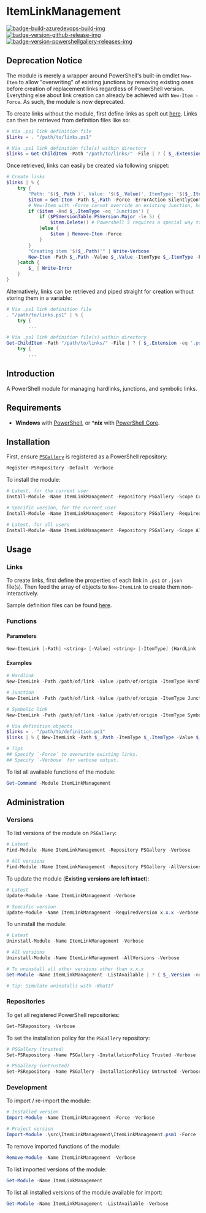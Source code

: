 # ItemLinkManagement

[![badge-build-azuredevops-build-img][]][badge-build-azuredevops-build-src] [![badge-version-github-release-img][]][badge-version-github-release-src] [![badge-version-powershellgallery-releases-img][]][badge-version-powershellgallery-releases-src]

[badge-build-azuredevops-build-img]: https://img.shields.io/azure-devops/build/theohbrothers/ItemLinkManagement/9/master.svg?label=build&logo=azure-pipelines&style=flat-square
[badge-build-azuredevops-build-src]: https://dev.azure.com/theohbrothers/ItemLinkManagement/_build?definitionId=9
[badge-version-github-release-img]: https://img.shields.io/github/v/release/theohbrothers/ItemLinkManagement?style=flat-square
[badge-version-github-release-src]: https://github.com/theohbrothers/ItemLinkManagement/releases
[badge-version-powershellgallery-releases-img]: https://img.shields.io/powershellgallery/v/ItemLinkManagement?logo=powershell&logoColor=white&label=PSGallery&labelColor=&style=flat-square
[badge-version-powershellgallery-releases-src]: https://www.powershellgallery.com/packages/ItemLinkManagement/

## Deprecation Notice

The module is merely a wrapper around PowerShell's built-in cmdlet `New-Item` to allow "overwriting" of existing junctions by removing existing ones before creation of replacement links regardless of PowerShell version. Everything else about link creation can already be achieved with `New-Item -Force`. As such, the module is now deprecated.

To create links without the module, first define links as spelt out [here](#links). Links can then be retrieved from definition files like so:

```powershell
# Via .ps1 link definition file
$links = . "/path/to/links.ps1"

# Via .ps1 link definition file(s) within directory
$links = Get-ChildItem -Path "/path/to/links/" -File | ? { $_.Extension -eq '.ps1' } | Sort-Object | % { . $_.FullName }
```

Once retrieved, links can easily be created via following snippet:

```powershell
# Create links
$links | % {
    try {
        "Path: '$($_.Path )', Value: '$($_.Value)', ItemType: '$($_.ItemType)'" | Write-Verbose
        $item = Get-Item -Path $_.Path -Force -ErrorAction SilentlyContinue
        # New-Item with -Force cannot override an existing Junction, hence the need to remove the existing Link: Junction, SymbolicLink, or HardLink
        if ($item -And $_.ItemType -eq 'Junction') {
            if ($PSVersionTable.PSVersion.Major -le 5) {
                $item.Delete() # Powershell 5 requires a special way to remove a SymbolicLink, see: https://stackoverflow.com/a/63172492
            }else {
                $item | Remove-Item -Force
            }
        }
        "Creating item '$($_.Path)'" | Write-Verbose
        New-Item -Path $_.Path -Value $_.Value -ItemType $_.ItemType -Force -Verbose
    }catch {
        $_ | Write-Error
    }
}
```

Alternatively, links can be retrieved and piped straight for creation without storing them in a variable:

```powershell
# Via .ps1 link definition file
. "/path/to/links.ps1" | % {
    try {
        ...

# Via .ps1 link definition file(s) within directory
Get-ChildItem -Path "/path/to/links/" -File | ? { $_.Extension -eq '.ps1' } | Sort-Object | % { . $_.FullName } | % {
    try {
        ...
```

## Introduction

A PowerShell module for managing hardlinks, junctions, and symbolic links.

## Requirements

* **Windows** with [PowerShell](https://docs.microsoft.com/en-us/powershell/scripting/install/installing-windows-powershell), or ***nix** with [PowerShell Core](https://github.com/powershell/powershell#-powershell).

## Installation

First, ensure [`PSGallery`](https://www.powershellgallery.com/) is registered as a PowerShell repository:

```powershell
Register-PSRepository -Default -Verbose
```

To install the module:

```powershell
# Latest, for the current user
Install-Module -Name ItemLinkManagement -Repository PSGallery -Scope CurrentUser -Verbose

# Specific version, for the current user
Install-Module -Name ItemLinkManagement -Repository PSGallery -RequiredVersion x.x.x -Scope CurrentUser -Verbose

# Latest, for all users
Install-Module -Name ItemLinkManagement -Repository PSGallery -Scope AllUsers -Verbose
```

## Usage

### Links

To create links, first define the properties of each link in `.ps1` or `.json` file(s). Then feed the array of objects to `New-ItemLink` to create them non-interactively.

Sample definition files can be found [here](docs/samples/definitions/links).

### Functions

#### Parameters

```powershell
New-ItemLink [-Path] <string> [-Value] <string> [-ItemType] {HardLink | Junction | SymbolicLink} [-Force] [<CommonParameters>]
```

#### Examples

```powershell
# Hardlink
New-ItemLink -Path /path/of/link -Value /path/of/origin -ItemType Hardlink

# Junction
New-ItemLink -Path /path/of/link -Value /path/of/origin -ItemType Junction

# Symbolic link
New-ItemLink -Path /path/of/link -Value /path/of/origin -ItemType SymbolicLink

# Via definition objects
$links = . "/path/to/definition.ps1"
$links | % { New-ItemLink -Path $_.Path -ItemType $_.ItemType -Value $_.Value }

# Tips
## Specify `-Force` to overwrite existing links.
## Specify `-Verbose` for verbose output.
```

To list all available functions of the module:

```powershell
Get-Command -Module ItemLinkManagement
```

## Administration

### Versions

To list versions of the module on `PSGallery`:

```powershell
# Latest
Find-Module -Name ItemLinkManagement -Repository PSGallery -Verbose

# All versions
Find-Module -Name ItemLinkManagement -Repository PSGallery -AllVersions -Verbose
```

To update the module (**Existing versions are left intact**):

```powershell
# Latest
Update-Module -Name ItemLinkManagement -Verbose

# Specific version
Update-Module -Name ItemLinkManagement -RequiredVersion x.x.x -Verbose
```

To uninstall the module:

```powershell
# Latest
Uninstall-Module -Name ItemLinkManagement -Verbose

# All versions
Uninstall-Module -Name ItemLinkManagement -AllVersions -Verbose

# To uninstall all other versions other than x.x.x
Get-Module -Name ItemLinkManagement -ListAvailable | ? { $_.Version -ne 'x.x.x' } | % { Uninstall-Module -Name $_.Name -RequiredVersion $_.Version -Verbose }

# Tip: Simulate uninstalls with -WhatIf
```

### Repositories

To get all registered PowerShell repositories:

```powershell
Get-PSRepository -Verbose
```

To set the installation policy for the `PSGallery` repository:

```powershell
# PSGallery (trusted)
Set-PSRepository -Name PSGallery -InstallationPolicy Trusted -Verbose

# PSGallery (untrusted)
Set-PSRepository -Name PSGallery -InstallationPolicy Untrusted -Verbose
```

### Development

To import / re-import the module:

```powershell
# Installed version
Import-Module -Name ItemLinkManagement -Force -Verbose

# Project version
Import-Module .\src\ItemLinkManagement\ItemLinkManagement.psm1 -Force -Verbose
```

To remove imported functions of the module:

```powershell
Remove-Module -Name ItemLinkManagement -Verbose
```

To list imported versions of the module:

```powershell
Get-Module -Name ItemLinkManagement
```

To list all installed versions of the module available for import:

```powershell
Get-Module -Name ItemLinkManagement -ListAvailable -Verbose
```
